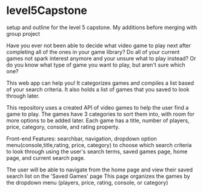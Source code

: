 # level5Capstone
setup and outline for the level 5 capstone. My additions before merging with group project

Have you ever not been able to decide what video game to play next after completing all of the ones in your game library? Do all of your current games not spark interest anymore and your unsure what to play instead?
Or do you know what type of game you want to play, but aren't sure which one?

This web app can help you! It categorizes games and compiles a list based of your search criteria.
It also holds a list of games that you saved to look through later.

This repository uses a created API of video games to help the user find a game to play.
The games have 3 categories to sort them into, with room for more options to be added later.
Each game has a title, number of players, price, category, console, and rating property.

Front-end Features: searchbar, navigation, dropdown option menu(console,title,rating, price, category) to choose which search criteria to look through using the user's search terms, saved games page, home page, and current search page. 

The user will be able to navigate from the home page and view their saved search list on the 'Saved Games' page
This page organizes the games by the dropdown menu (players, price, rating, console, or category)



